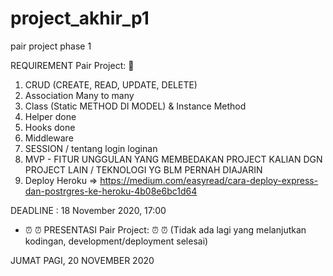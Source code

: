 # project_akhir_p1
pair project phase 1

REQUIREMENT Pair Project: :pencil:

1. CRUD   (CREATE, READ, UPDATE, DELETE)
2. Association Many to many
3. Class (Static METHOD DI MODEL) & Instance Method
4. Helper done
5. Hooks done
6. Middleware
7. SESSION / tentang login loginan
8. MVP - FITUR UNGGULAN YANG MEMBEDAKAN PROJECT KALIAN DGN PROJECT LAIN / TEKNOLOGI YG BLM PERNAH DIAJARIN
9. Deploy Heroku => https://medium.com/easyread/cara-deploy-express-dan-postrgres-ke-heroku-4b08e6bc1d64


DEADLINE : 18 November 2020, 17:00 

* :alarm_clock:  :alarm_clock: PRESENTASI Pair Project:  :alarm_clock: :alarm_clock:
(Tidak ada lagi yang melanjutkan kodingan, development/deployment selesai)

JUMAT PAGI, 20 NOVEMBER 2020
